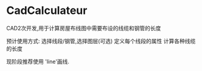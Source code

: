 # CadCalculateur

CAD2次开发,用于计算房屋布线图中需要布设的线缆和钢管的长度

预计使用方式:
  选择线段/钢管,选择图层(可选)
  定义每个线段的属性
  计算各种线缆的长度
  
现阶段推荐使用 'line'画线.
